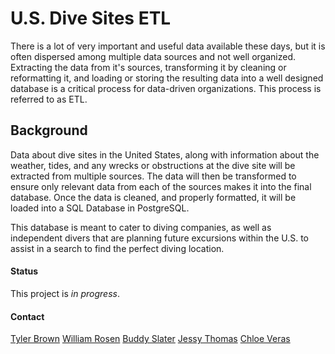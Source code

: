 # U.S. Dive Sites ETL #
There is a lot of very important and useful data available these days, but it is often dispersed among multiple data sources and not well organized. Extracting the data from it's sources, transforming it by cleaning or reformatting it, and loading or storing the resulting data into a well designed database is a critical process for data-driven organizations. This process is referred to as ETL.

## Background ## 
Data about dive sites in the United States, along with information about the weather, tides, and any wrecks or obstructions at the dive site will be extracted from multiple sources. The data will then be transformed to ensure only relevant data from each of the sources makes it into the final database. Once the data is cleaned, and properly formatted, it will be loaded into a SQL Database in PostgreSQL. 

This database is meant to cater to diving companies, as well as independent divers that are planning future excursions within the U.S. to assist in a search to find the perfect diving location.

#### Status #### 
This project is *in progress*. 

#### Contact #### 
[Tyler Brown](https://github.com/Starcode897)
[William Rosen](https://github.com/wrosen07)
[Buddy Slater](https://github.com/jtslater2)
[Jessy Thomas](https://github.com/jethomas2020)
[Chloe Veras](https://github.com/cveras33)
